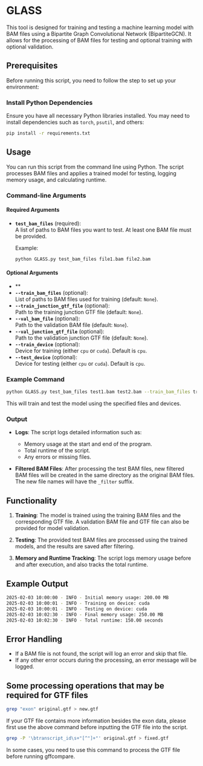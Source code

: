 

# GLASS

This tool is designed for training and testing a machine learning model with BAM files using a Bipartite Graph Convolutional Network (BipartiteGCN). It allows for the processing of BAM files for testing and optional training with optional validation.

## Prerequisites

Before running this script, you need to follow the step to set up your environment:



### Install Python Dependencies
Ensure you have all necessary Python libraries installed. You may need to install dependencies such as `torch`, `psutil`, and others:

```bash
pip install -r requirements.txt
```

## Usage

You can run this script from the command line using Python. The script processes BAM files and applies a trained model for testing, logging memory usage, and calculating runtime.

### Command-line Arguments

#### Required Arguments

- **`test_bam_files`** (required):  
  A list of paths to BAM files you want to test. At least one BAM file must be provided.

  Example:  
  ```bash
  python GLASS.py test_bam_files file1.bam file2.bam
  ```

#### Optional Arguments

- **
- **`--train_bam_files`** (optional):  
  List of paths to BAM files used for training (default: `None`).
- **`--train_junction_gtf_file`** (optional):  
  Path to the training junction GTF file (default: `None`).
- **`--val_bam_file`** (optional):  
  Path to the validation BAM file (default: `None`).
- **`--val_junction_gtf_file`** (optional):  
  Path to the validation junction GTF file (default: `None`).
- **`--train_device`** (optional):  
  Device for training (either `cpu` or `cuda`). Default is `cpu`.
- **`--test_device`** (optional):  
  Device for testing (either `cpu` or `cuda`). Default is `cpu`.

### Example Command

```bash
python GLASS.py test_bam_files test1.bam test2.bam --train_bam_files train1.bam train2.bam --train_junction_gtf_file train.gtf --val_bam_file val.bam --val_junction_gtf_file val.gtf --train_device cuda --test_device cuda
```

This will train and test the model using the specified files and devices.

### Output

- **Logs**: The script logs detailed information such as:
  - Memory usage at the start and end of the program.
  - Total runtime of the script.
  - Any errors or missing files.

- **Filtered BAM Files**: After processing the test BAM files, new filtered BAM files will be created in the same directory as the original BAM files. The new file names will have the `_filter` suffix.

## Functionality

1. **Training**: The model is trained using the training BAM files and the corresponding GTF file. A validation BAM file and GTF file can also be provided for model validation.

2. **Testing**: The provided test BAM files are processed using the trained models, and the results are saved after filtering.

3. **Memory and Runtime Tracking**: The script logs memory usage before and after execution, and also tracks the total runtime.

## Example Output

```bash
2025-02-03 10:00:00 - INFO - Initial memory usage: 200.00 MB
2025-02-03 10:00:01 - INFO - Training on device: cuda
2025-02-03 10:00:01 - INFO - Testing on device: cuda
2025-02-03 10:02:30 - INFO - Final memory usage: 250.00 MB
2025-02-03 10:02:30 - INFO - Total runtime: 150.00 seconds
```

## Error Handling

- If a BAM file is not found, the script will log an error and skip that file.
- If any other error occurs during the processing, an error message will be logged.

## Some processing operations that may be required for GTF files

```bash
grep "exon" original.gtf > new.gtf
```

If your GTF file contains more information besides the exon data, please first use the above command before inputting the GTF file into the script.

```bash
grep -P '\btranscript_id\s+"[^"]+"' original.gtf > fixed.gtf
```

In some cases, you need to use this command to process the GTF file before running gffcompare.




